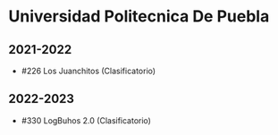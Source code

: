 # Universidad Politecnica De Puebla

## 2021-2022

- #226 Los Juanchitos (Clasificatorio)

## 2022-2023

- #330 LogBuhos 2.0 (Clasificatorio)


